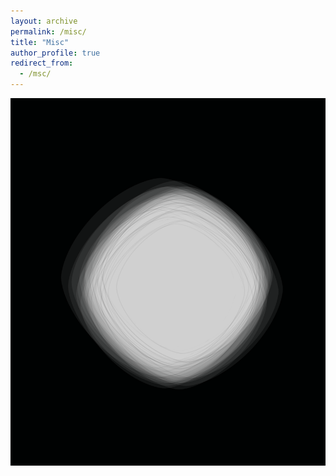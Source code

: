 ```yaml
---
layout: archive
permalink: /misc/
title: "Misc"
author_profile: true
redirect_from: 
  - /msc/
---
```



![alt text](../images/lpball.png "title")
